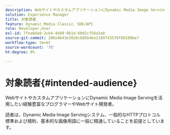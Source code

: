 ```yaml
---
description: WebサイトやカスタムアプリケーションにDynamic Media Image Servingを活用したい経験豊富なプログラマーやWebサイト開発者。
solution: Experience Manager
title: 対象読者
feature: Dynamic Media Classic、SDK/API
role: Developer,User
exl-id: 7fea6da0-2cb4-4d49-9b1d-60d2cf56a3a0
source-git-commit: 206e4643e3926cb85b4be2189743578f88180be7
workflow-type: tm+mt
source-wordcount: '75'
ht-degree: 0%

---
```


# 対象読者{#intended-audience}

WebサイトやカスタムアプリケーションにDynamic Media Image Servingを活用したい経験豊富なプログラマーやWebサイト開発者。

読者は、Dynamic Media Image Servingシステム、一般的なHTTPプロトコル標準および規則、基本的な画像用語に一般に精通していることを前提としています。
